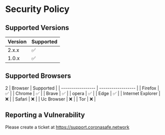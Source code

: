# Security Policy

## Supported Versions

| Version | Supported          |
| ------- | ------------------ |
| 2.x.x   | :white_check_mark: |
| 1.0.x   | :white_check_mark: |

## Supported Browsers
2
| Browser           | Supported          |
| ----------------- | ------------------ |
| Firefox           | :white_check_mark: |
| Chrome            | :white_check_mark: |
| Brave             | :white_check_mark: |
| opera             | :white_check_mark: |
| Edge              | :white_check_mark: |
| Internet Explorer | :x:                |
| Safari            | :x:                |
| Uc Browser        | :x:                |
| Tor               | :x:                |

## Reporting a Vulnerability

Please create a ticket at https://support.coronasafe.network
